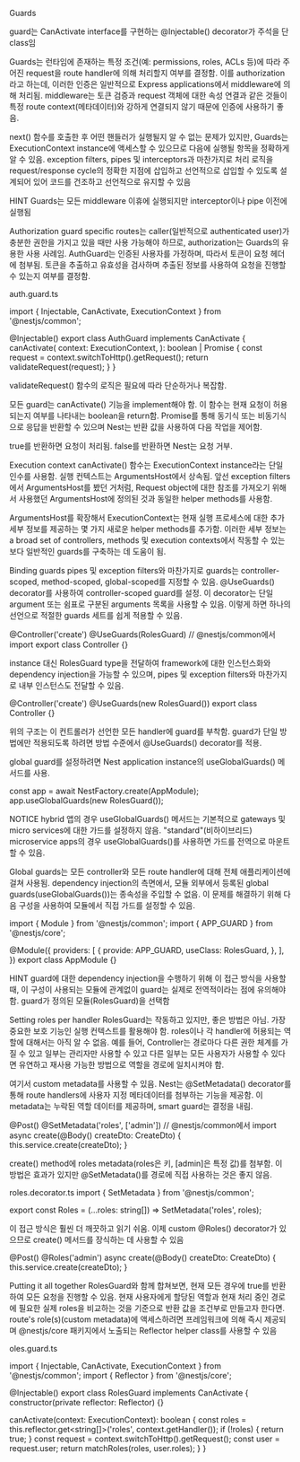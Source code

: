 Guards

guard는 CanActivate interface를 구현하는 @Injectable() decorator가 주석을 단 class임

Guards는 런타임에 존재하는 특정 조건(예: permissions, roles, ACLs 등)에 따라 주어진 request을 route handler에 의해 처리할지 여부를 결정함. 이를 authorization라고 하는데, 이러한 인증은 일반적으로 Express applications에서 middleware에 의해 처리됨. middleware는 토큰 검증과 request 객체에 대한 속성 연결과 같은 것들이 특정 route context(메타데이터)와 강하게 연결되지 않기 때문에 인증에 사용하기 좋음.

next() 함수를 호출한 후 어떤 핸들러가 실행될지 알 수 없는 문제가 있지만, Guards는 ExecutionContext instance에 액세스할 수 있으므로 다음에 실행될 항목을 정확하게 알 수 있음. exception filters, pipes 및 interceptors과 마찬가지로 처리 로직을 request/response cycle의 정확한 지점에 삽입하고 선언적으로 삽입할 수 있도록 설계되어 있어 코드를 건조하고 선언적으로 유지할 수 있음

HINT
Guards는 모든 middleware 이휴에 실행되지만 interceptor이나 pipe 이전에 실행됨


Authorization guard
specific routes는 caller(일반적으로 authenticated user)가 충분한 권한을 가지고 있을 때만 사용 가능해야 하므로, authorization는 Guards의 유용한 사용 사례임. AuthGuard는 인증된 사용자를 가정하며, 따라서 토큰이 요청 헤더에 첨부됨. 토큰을 추출하고 유효성을 검사하며 추출된 정보를 사용하여 요청을 진행할 수 있는지 여부를 결정함.

auth.guard.ts

import { Injectable, CanActivate, ExecutionContext } from '@nestjs/common';

@Injectable()
export class AuthGuard implements CanActivate {
  canActivate(
    context: ExecutionContext,
  ): boolean | Promise<boolean> {
    const request = context.switchToHttp().getRequest();
    return validateRequest(request);
  }
}

validateRequest() 함수의 로직은 필요에 따라 단순하거나 복잡함.

모든 guard는 canActivate() 기능을 implement해야 함. 이 함수는 현재 요청이 허용되는지 여부를 나타내는 boolean을 return함. Promise를 통해 동기식 또는 비동기식으로 응답을 반환할 수 있으며 Nest는 반환 값을 사용하여 다음 작업을 제어함.

true를 반환하면 요청이 처리됨.
false를 반환하면 Nest는 요청 거부.

Execution context
canActivate() 함수는 ExecutionContext instance라는 단일 인수를 사용함. 
실행 컨텍스트는 ArgumentsHost에서 상속됨. 앞선 exception filters에서 ArgumentsHost를 봤던 거처럼,  Request object에 대한 참조를 가져오기 위해서 사용했던 ArgumentsHost에 정의된 것과 동일한 helper methods를 사용함.

ArgumentsHost를 확장해서 ExecutionContext는 현재 실행 프로세스에 대한 추가 세부 정보를 제공하는 몇 가지 새로운 helper methods를 추가함. 이러한 세부 정보는 a broad set of controllers, methods 및 execution contexts에서 작동할 수 있는 보다 일반적인 guards를 구축하는 데 도움이 됨.


Binding guards
pipes 및 exception filters와 마찬가지로 guards는 controller-scoped, method-scoped, global-scoped를 지정할 수 있음. @UseGuards() decorator를 사용하여 controller-scoped guard를 설정. 이 decorator는 단일 argument 또는 쉼표로 구분된 arguments 목록을 사용할 수 있음. 이렇게 하면 하나의 선언으로 적절한 guards 세트를 쉽게 적용할 수 있음.

@Controller('create')
@UseGuards(RolesGuard) // @nestjs/common에서 import
export class Controller {}

instance 대신 RolesGuard type을 전달하여 framework에 대한 인스턴스화와 dependency injection을 가능할 수 있으며, pipes 및 exception filters와 마찬가지로 내부 인스턴스도 전달할 수 있음.

@Controller('create')
@UseGuards(new RolesGuard())
export class Controller {}

위의 구조는 이 컨트롤러가 선언한 모든 handler에 guard를 부착함. guard가 단일 방법에만 적용되도록 하려면 방법 수준에서 @UseGuards() decorator를 적용.

global guard를 설정하려면 Nest application instance의 useGlobalGuards() 메서드를 사용.

const app = await NestFactory.create(AppModule);
app.useGlobalGuards(new RolesGuard());

NOTICE
hybrid 앱의 경우 useGlobalGuards() 메서드는 기본적으로 gateways 및 micro services에 대한 가드를 설정하지 않음. "standard"(비하이브리드) microservice apps의 경우 useGlobalGuards()를 사용하면 가드를 전역으로 마운트할 수 있음.

Global guards는 모든 controller와 모든 route handler에 대해 전체 애플리케이션에 걸쳐 사용됨. dependency injection의 측면에서, 모듈 외부에서 등록된 global guards(useGlobalGuards())는 종속성을 주입할 수 없음. 이 문제를 해결하기 위해 다음 구성을 사용하여 모듈에서 직접 가드를 설정할 수 있음.

import { Module } from '@nestjs/common';
import { APP_GUARD } from '@nestjs/core';

@Module({
  providers: [
    {
      provide: APP_GUARD,
      useClass: RolesGuard,
    },
  ],
})
export class AppModule {}

HINT
guard에 대한 dependency injection을 수행하기 위해 이 접근 방식을 사용할 때, 이 구성이 사용되는 모듈에 관계없이 guard는 실제로 전역적이라는 점에 유의해야 함. guard가 정의된 모듈(RolesGuard)을 선택함

Setting roles per handler
RolesGuard는 작동하고 있지만, 좋은 방법은 아님. 가장 중요한 보호 기능인 실행 컨텍스트를 활용해야 함. roles이나 각 handler에 허용되는 역할에 대해서는 아직 알 수 없음. 예를 들어, Controller는 경로마다 다른 권한 체계를 가질 수 있고 일부는 관리자만 사용할 수 있고 다른 일부는 모든 사용자가 사용할 수 있다면 유연하고 재사용 가능한 방법으로 역할을 경로에 일치시켜야 함.

여기서 custom metadata를 사용할 수 있음. Nest는 @SetMetadata() decorator를 통해 route handlers에 사용자 지정 메타데이터를 첨부하는 기능을 제공함. 이 metadata는 누락된 역할 데이터를 제공하며, smart guard는 결정을 내림.

@Post()
@SetMetadata('roles', ['admin']) // @nestjs/common에서 import
async create(@Body() createDto: CreateDto) {
  this.service.create(createDto);
}

create() method에 roles metadata(roles은 키, [admin]은 특정 값)를 첨부함. 이 방법은 효과가 있지만 @SetMetadata()를 경로에 직접 사용하는 것은 좋지 않음.

roles.decorator.ts
import { SetMetadata } from '@nestjs/common';

export const Roles = (...roles: string[]) => SetMetadata('roles', roles);

이 접근 방식은 훨씬 더 깨끗하고 읽기 쉬움. 이제 custom @Roles() decorator가 있으므로 create() 메서드를 장식하는 데 사용할 수 있음

@Post()
@Roles('admin')
async create(@Body() createDto: CreateDto) {
  this.service.create(createDto);
}


Putting it all together
RolesGuard와 함께 합쳐보면, 현재 모든 경우에 true를 반환하여 모든 요청을 진행할 수 있음. 현재 사용자에게 할당된 역할과 현재 처리 중인 경로에 필요한 실제 roles을 비교하는 것을 기준으로 반환 값을 조건부로 만들고자 한다면. route's role(s)(custom metadata)에 액세스하려면 프레임워크에 의해 즉시 제공되며 @nestjs/core 패키지에서 노출되는 Reflector helper class를 사용할 수 있음

oles.guard.ts

import { Injectable, CanActivate, ExecutionContext } from '@nestjs/common';
import { Reflector } from '@nestjs/core';

@Injectable()
export class RolesGuard implements CanActivate {
  constructor(private reflector: Reflector) {}

  canActivate(context: ExecutionContext): boolean {
    const roles = this.reflector.get<string[]>('roles', context.getHandler());
    if (!roles) {
      return true;
    }
    const request = context.switchToHttp().getRequest();
    const user = request.user;
    return matchRoles(roles, user.roles);
  }
}

